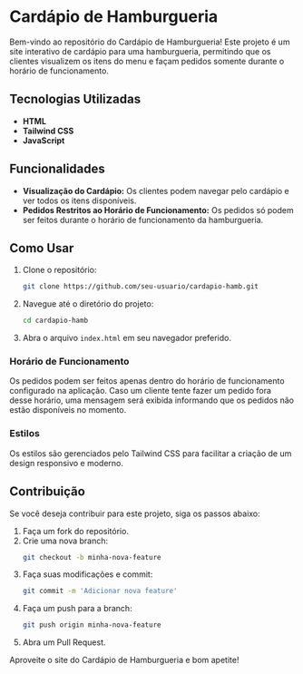
# Cardápio de Hamburgueria

Bem-vindo ao repositório do Cardápio de Hamburgueria! Este projeto é um site interativo de cardápio para uma hamburgueria, permitindo que os clientes visualizem os itens do menu e façam pedidos somente durante o horário de funcionamento.

## Tecnologias Utilizadas

- **HTML**
- **Tailwind CSS**
- **JavaScript**

## Funcionalidades

- **Visualização do Cardápio:** Os clientes podem navegar pelo cardápio e ver todos os itens disponíveis.
- **Pedidos Restritos ao Horário de Funcionamento:** Os pedidos só podem ser feitos durante o horário de funcionamento da hamburgueria.

## Como Usar

1. Clone o repositório:
   ```bash
   git clone https://github.com/seu-usuario/cardapio-hamb.git
   ```

2. Navegue até o diretório do projeto:
   ```bash
   cd cardapio-hamb
   ```

3. Abra o arquivo `index.html` em seu navegador preferido.

### Horário de Funcionamento

Os pedidos podem ser feitos apenas dentro do horário de funcionamento configurado na aplicação. Caso um cliente tente fazer um pedido fora desse horário, uma mensagem será exibida informando que os pedidos não estão disponíveis no momento.

### Estilos

Os estilos são gerenciados pelo Tailwind CSS para facilitar a criação de um design responsivo e moderno.

## Contribuição

Se você deseja contribuir para este projeto, siga os passos abaixo:

1. Faça um fork do repositório.
2. Crie uma nova branch:
   ```bash
   git checkout -b minha-nova-feature
   ```
3. Faça suas modificações e commit:
   ```bash
   git commit -m 'Adicionar nova feature'
   ```
4. Faça um push para a branch:
   ```bash
   git push origin minha-nova-feature
   ```
5. Abra um Pull Request.

Aproveite o site do Cardápio de Hamburgueria e bom apetite!
```
